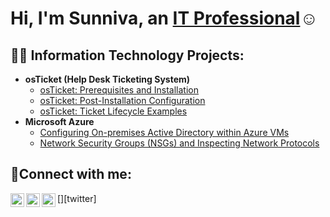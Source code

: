 <h1>Hi, I'm Sunniva, an <a href="www.linkedin.com/in/sunniva-idsø-vigre-b958882b9">IT Professional</a>☺</h1>

<h2>👨‍💻 Information Technology Projects:</h2>

- <b>osTicket (Help Desk Ticketing System)</b>
  - [osTicket: Prerequisites and Installation](https://github.com/svigre/osticket-prereqs)
  - [osTicket: Post-Installation Configuration](https://github.com/svigre/post-install-config)
  - [osTicket: Ticket Lifecycle Examples](https://github.com/svigre/ticket-lifecycle)
- <b>Microsoft Azure</b>
  - [Configuring On-premises Active Directory within Azure VMs](https://github.com/svigre/configure-ad)
  - [Network Security Groups (NSGs) and Inspecting Network Protocols](https://github.com/svigre/azure-network-protocols)

<h2>🤳Connect with me:</h2>

[<img align="left" alt="Josh | Twitter" width="22px" src="https://cdn.jsdelivr.net/npm/simple-icons@v3/icons/twitter.svg" />][twitter]
[<img align="left" alt="Josh | LinkedIn" width="22px" src="https://cdn.jsdelivr.net/npm/simple-icons@v3/icons/linkedin.svg" />][linkedin]
[<img align="left" alt="Josh | Instagram" width="22px" src="https://cdn.jsdelivr.net/npm/simple-icons@v3/icons/instagram.svg" />][instagram]

[instagram]: https://www.instagram.com/
[linkedin]: https://linkedin.com/in/sunniva-idsø-vigre-b958882b9
